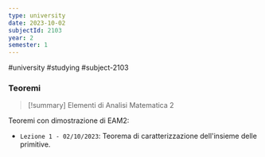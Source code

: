 ```yaml
---
type: university
date: 2023-10-02
subjectId: 2103
year: 2
semester: 1
---
```

#university #studying #subject-2103
### Teoremi
> [!summary] Elementi di Analisi Matematica 2

Teoremi con dimostrazione di EAM2:
- `Lezione 1 - 02/10/2023`: Teorema di caratterizzazione dell'insieme delle primitive.